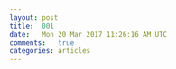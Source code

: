 ```yaml
---
layout: post
title:  001
date:   Mon 20 Mar 2017 11:26:16 AM UTC
comments:   true
categories: articles
---
```



